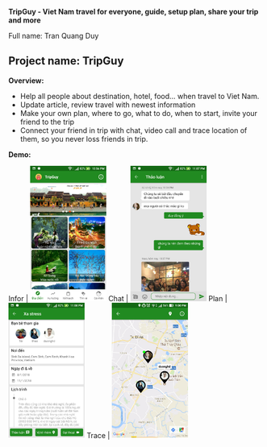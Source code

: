 **TripGuy - Viet Nam travel for everyone, guide, setup plan, share your trip and more**

Full name: Tran Quang Duy

Project name: TripGuy
----------------------------

**Overview:**
* Help all people about destination, hotel, food... when travel to Viet Nam.
* Update article, review travel with newest information
* Make your own plan, where to go, what to do, when to start, invite your friend to the trip
* Connect your friend in trip with chat, video call and trace location of them, so you never loss friends in trip.

**Demo:**

Infor    | <img src="https://raw.githubusercontent.com/duytq94/TripGuy/master/screenshot/Tab1.jpg" height="30%" width="30%">
Chat     | <img src="https://raw.githubusercontent.com/duytq94/TripGuy/master/screenshot/ChatGroup.jpg" height="30%" width="30%">
Plan     | <img src="https://raw.githubusercontent.com/duytq94/TripGuy/master/screenshot/DetailPlan.jpg" height="30%" width="30%">
Trace    | <img src="https://raw.githubusercontent.com/duytq94/TripGuy/master/screenshot/Location.jpg" height="30%" width="30%">
